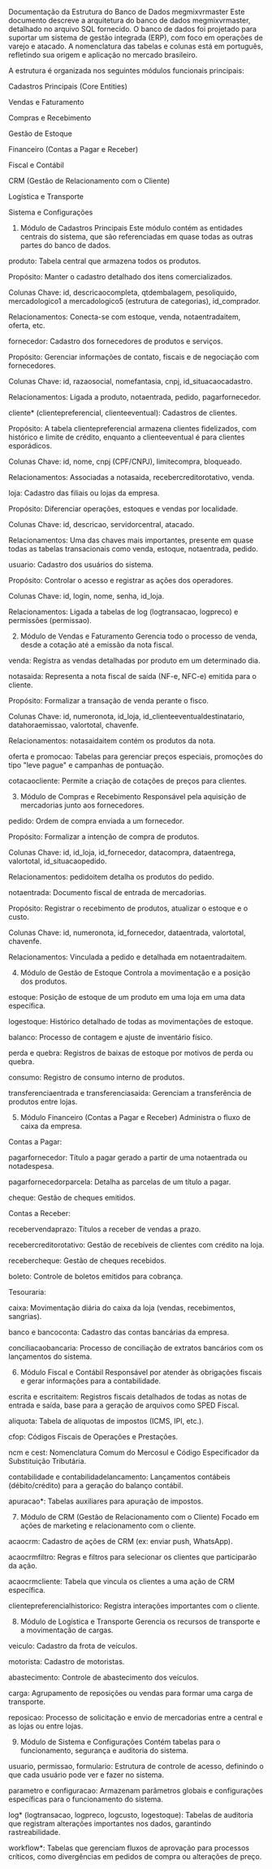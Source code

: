 Documentação da Estrutura do Banco de Dados megmixvrmaster
Este documento descreve a arquitetura do banco de dados megmixvrmaster, detalhado no arquivo SQL fornecido. O banco de dados foi projetado para suportar um sistema de gestão integrada (ERP), com foco em operações de varejo e atacado. A nomenclatura das tabelas e colunas está em português, refletindo sua origem e aplicação no mercado brasileiro.

A estrutura é organizada nos seguintes módulos funcionais principais:

Cadastros Principais (Core Entities)

Vendas e Faturamento

Compras e Recebimento

Gestão de Estoque

Financeiro (Contas a Pagar e Receber)

Fiscal e Contábil

CRM (Gestão de Relacionamento com o Cliente)

Logística e Transporte

Sistema e Configurações

1. Módulo de Cadastros Principais
Este módulo contém as entidades centrais do sistema, que são referenciadas em quase todas as outras partes do banco de dados.

produto: Tabela central que armazena todos os produtos.

Propósito: Manter o cadastro detalhado dos itens comercializados.

Colunas Chave: id, descricaocompleta, qtdembalagem, pesoliquido, mercadologico1 a mercadologico5 (estrutura de categorias), id_comprador.

Relacionamentos: Conecta-se com estoque, venda, notaentradaitem, oferta, etc.

fornecedor: Cadastro dos fornecedores de produtos e serviços.

Propósito: Gerenciar informações de contato, fiscais e de negociação com fornecedores.

Colunas Chave: id, razaosocial, nomefantasia, cnpj, id_situacaocadastro.

Relacionamentos: Ligada a produto, notaentrada, pedido, pagarfornecedor.

cliente* (clientepreferencial, clienteeventual): Cadastros de clientes.

Propósito: A tabela clientepreferencial armazena clientes fidelizados, com histórico e limite de crédito, enquanto a clienteeventual é para clientes esporádicos.

Colunas Chave: id, nome, cnpj (CPF/CNPJ), limitecompra, bloqueado.

Relacionamentos: Associadas a notasaida, recebercreditorotativo, venda.

loja: Cadastro das filiais ou lojas da empresa.

Propósito: Diferenciar operações, estoques e vendas por localidade.

Colunas Chave: id, descricao, servidorcentral, atacado.

Relacionamentos: Uma das chaves mais importantes, presente em quase todas as tabelas transacionais como venda, estoque, notaentrada, pedido.

usuario: Cadastro dos usuários do sistema.

Propósito: Controlar o acesso e registrar as ações dos operadores.

Colunas Chave: id, login, nome, senha, id_loja.

Relacionamentos: Ligada a tabelas de log (logtransacao, logpreco) e permissões (permissao).

2. Módulo de Vendas e Faturamento
Gerencia todo o processo de venda, desde a cotação até a emissão da nota fiscal.

venda: Registra as vendas detalhadas por produto em um determinado dia.

notasaida: Representa a nota fiscal de saída (NF-e, NFC-e) emitida para o cliente.

Propósito: Formalizar a transação de venda perante o fisco.

Colunas Chave: id, numeronota, id_loja, id_clienteeventualdestinatario, datahoraemissao, valortotal, chavenfe.

Relacionamentos: notasaidaitem contém os produtos da nota.

oferta e promocao: Tabelas para gerenciar preços especiais, promoções do tipo "leve pague" e campanhas de pontuação.

cotacaocliente: Permite a criação de cotações de preços para clientes.

3. Módulo de Compras e Recebimento
Responsável pela aquisição de mercadorias junto aos fornecedores.

pedido: Ordem de compra enviada a um fornecedor.

Propósito: Formalizar a intenção de compra de produtos.

Colunas Chave: id, id_loja, id_fornecedor, datacompra, dataentrega, valortotal, id_situacaopedido.

Relacionamentos: pedidoitem detalha os produtos do pedido.

notaentrada: Documento fiscal de entrada de mercadorias.

Propósito: Registrar o recebimento de produtos, atualizar o estoque e o custo.

Colunas Chave: id, numeronota, id_fornecedor, dataentrada, valortotal, chavenfe.

Relacionamentos: Vinculada a pedido e detalhada em notaentradaitem.

4. Módulo de Gestão de Estoque
Controla a movimentação e a posição dos produtos.

estoque: Posição de estoque de um produto em uma loja em uma data específica.

logestoque: Histórico detalhado de todas as movimentações de estoque.

balanco: Processo de contagem e ajuste de inventário físico.

perda e quebra: Registros de baixas de estoque por motivos de perda ou quebra.

consumo: Registro de consumo interno de produtos.

transferenciaentrada e transferenciasaida: Gerenciam a transferência de produtos entre lojas.

5. Módulo Financeiro (Contas a Pagar e Receber)
Administra o fluxo de caixa da empresa.

Contas a Pagar:

pagarfornecedor: Título a pagar gerado a partir de uma notaentrada ou notadespesa.

pagarfornecedorparcela: Detalha as parcelas de um título a pagar.

cheque: Gestão de cheques emitidos.

Contas a Receber:

recebervendaprazo: Títulos a receber de vendas a prazo.

recebercreditorotativo: Gestão de recebíveis de clientes com crédito na loja.

recebercheque: Gestão de cheques recebidos.

boleto: Controle de boletos emitidos para cobrança.

Tesouraria:

caixa: Movimentação diária do caixa da loja (vendas, recebimentos, sangrias).

banco e bancoconta: Cadastro das contas bancárias da empresa.

conciliacaobancaria: Processo de conciliação de extratos bancários com os lançamentos do sistema.

6. Módulo Fiscal e Contábil
Responsável por atender às obrigações fiscais e gerar informações para a contabilidade.

escrita e escritaitem: Registros fiscais detalhados de todas as notas de entrada e saída, base para a geração de arquivos como SPED Fiscal.

aliquota: Tabela de alíquotas de impostos (ICMS, IPI, etc.).

cfop: Códigos Fiscais de Operações e Prestações.

ncm e cest: Nomenclatura Comum do Mercosul e Código Especificador da Substituição Tributária.

contabilidade e contabilidadelancamento: Lançamentos contábeis (débito/crédito) para a geração do balanço contábil.

apuracao*: Tabelas auxiliares para apuração de impostos.

7. Módulo de CRM (Gestão de Relacionamento com o Cliente)
Focado em ações de marketing e relacionamento com o cliente.

acaocrm: Cadastro de ações de CRM (ex: enviar push, WhatsApp).

acaocrmfiltro: Regras e filtros para selecionar os clientes que participarão da ação.

acaocrmcliente: Tabela que vincula os clientes a uma ação de CRM específica.

clientepreferencialhistorico: Registra interações importantes com o cliente.

8. Módulo de Logística e Transporte
Gerencia os recursos de transporte e a movimentação de cargas.

veiculo: Cadastro da frota de veículos.

motorista: Cadastro de motoristas.

abastecimento: Controle de abastecimento dos veículos.

carga: Agrupamento de reposições ou vendas para formar uma carga de transporte.

reposicao: Processo de solicitação e envio de mercadorias entre a central e as lojas ou entre lojas.

9. Módulo de Sistema e Configurações
Contém tabelas para o funcionamento, segurança e auditoria do sistema.

usuario, permissao, formulario: Estrutura de controle de acesso, definindo o que cada usuário pode ver e fazer no sistema.

parametro e configuracao: Armazenam parâmetros globais e configurações específicas para o funcionamento do sistema.

log* (logtransacao, logpreco, logcusto, logestoque): Tabelas de auditoria que registram alterações importantes nos dados, garantindo rastreabilidade.

workflow*: Tabelas que gerenciam fluxos de aprovação para processos críticos, como divergências em pedidos de compra ou alterações de preço.